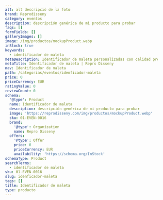 ```yaml
---
alt: alt descripció de la foto
brand: Reprodisseny
category: eventos
description: descripción genérica de mi producto para probar
faqs: []
formFields: []
galleryImages: []
image: /img/productos/mockupProduct.webp
inStock: true
keywords:
  - identificador de maleta
metaDescription: Identificador de maleta personalizadas con calidad profesional en Cataluña.
metaTitle: Identificador de maleta | Repro Disseny
nav: Identificador de maleta
path: /categorias/eventos/idenficador-maleta
price: 0
priceCurrency: EUR
ratingValue: 0
reviewCount: 0
schema:
  '@type': Product
  name: Identificador de maleta
  description: descripción genérica de mi producto para probar
  image: 'https://reprodisseny.com/img/productos/mockupProduct.webp'
  sku: 01-EVEN-0016
  brand:
    '@type': Organization
    name: Repro Disseny
  offers:
    '@type': Offer
    price: 0
    priceCurrency: EUR
    availability: 'https://schema.org/InStock'
schemaType: Product
searchTerms:
  - identificador de maleta
sku: 01-EVEN-0016
slug: idenficador-maleta
tags: []
title: Identificador de maleta
type: producto
---
```



